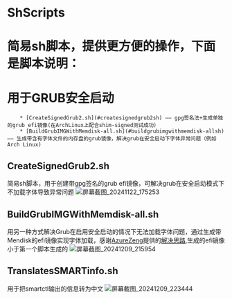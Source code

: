 # ShScripts
简易sh脚本，提供更方便的操作，下面是脚本说明：
=========================================

 **用于GRUB安全启动**
====================
        * [CreateSignedGrub2.sh](#createsignedgrub2sh) —— gpg签名法+生成单独的grub efi镜像(在ArchLinux上配合shim-signed测试成功）
        * [BuildGrubIMGWithMemdisk-all.sh](#buildgrubimgwithmemdisk-allsh) —— 生成带含有字体文件的内存盘的grub镜像，解决grub在安全启动下字体异常问题（例如Arch Linux)
  
## CreateSignedGrub2.sh
简易sh脚本，用于创建带gpg签名的grub efi镜像，可解决grub在安全启动模式下不加载字体导致异常问题
![屏幕截图_20241122_175253](https://github.com/user-attachments/assets/23a81ac7-39a3-4404-8a72-eb3e3de9f28b)

## BuildGrubIMGWithMemdisk-all.sh
用另一种方式解决Grub在启用安全启动的情况下无法加载字体问题，通过生成带Mendisk的efi镜像实现字体加载，感谢[AzureZeng](https://space.bilibili.com/156006579)提供的[解决思路](https://www.bilibili.com/video/BV1PCzNYtE4G),生成的efi镜像小于第一个脚本生成的
![屏幕截图_20241209_215954](https://github.com/user-attachments/assets/fc80352b-9da7-40c0-b941-458ab955aa1c)

## TranslatesSMARTinfo.sh
用于把smartctl输出的信息转为中文
![屏幕截图_20241209_223444](https://github.com/user-attachments/assets/5c1fbb56-4b7f-47ce-b18d-defc76facd97)

